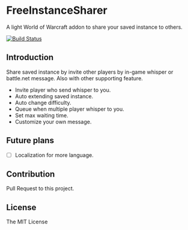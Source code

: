 # FreeInstanceSharer

A light World of Warcraft addon to share your saved instance to others.

[![Build Status](https://travis-ci.org/LiangYuxuan/FreeInstanceSharer.svg?branch=master)](https://travis-ci.org/LiangYuxuan/FreeInstanceSharer)

## Introduction

Share saved instance by invite other players by in-game whisper or battle.net message. Also with other supporting feature.

* Invite player who send whisper to you.
* Auto extending saved instance.
* Auto change difficulty.
* Queue when multiple player whisper to you.
* Set max waiting time.
* Customize your own message.

## Future plans

- [ ] Localization for more language.

## Contribution

Pull Request to this project.

## License

The MIT License
